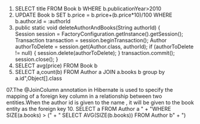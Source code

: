 01. SELECT title FROM Book b WHERE b.publicationYear>2010
02. UPDATE Book b SET b.price = b.price+(b.price*10)/100 WHERE b.author.id = :authorId
03. public static void deleteAuthorAndBooks(String authorId) {  
        Session session = FactoryConfiguration.getInstance().getSession();
        Transaction transaction = session.beginTransaction();
         Author authorToDelete = session.get(Author.class, authorId);
         if (authorToDelete != null) {
         session.delete(authorToDelete);
        }
         transaction.commit();
        session.close();
}
04. SELECT avg(price) FROM Book b
05. SELECT a,count(b) FROM Author a JOIN a.books b group by a.id",Object[].class
    
07.The @JoinColumn annotation in Hibernate is used to specify the mapping of a foreign key column in a relationship between two entities.When the author id is given to the name , it will be given to the book entity as the foreign key
10. SELECT a FROM Author a " + "WHERE SIZE(a.books) > (" + "   SELECT AVG(SIZE(b.books)) FROM Author b" + ")
